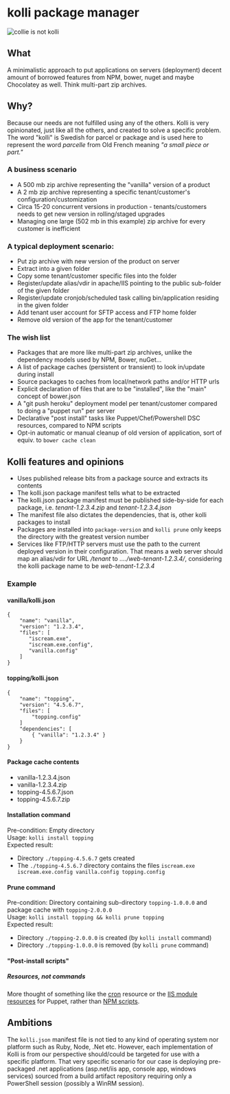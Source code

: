 # kolli package manager
![collie is not kolli](https://dl.dropboxusercontent.com/u/126999/kolli.png)
## What

A minimalistic approach to put applications on servers (deployment) decent amount of borrowed features from NPM, bower, nuget and maybe Chocolatey as well. Think multi-part zip archives.

## Why?

Because our needs are not fulfilled using any of the others. Kolli is very opinionated, just like all the others, and created to solve a specific problem. The word "kolli" is Swedish for parcel or package and is used here to represent the word *parcelle* from Old French meaning *"a small piece or part."*

### A business scenario
* A 500 mb zip archive representing the "vanilla" version of a product
* A 2 mb zip archive representing a specific tenant/customer's configuration/customization
* Circa 15-20 concurrent versions in production - tenants/customers needs to get new version in rolling/staged upgrades
* Managing one large (502 mb in this example) zip archive for every customer is inefficient

### A typical deployment scenario:
* Put zip archive with new version of the product on server
* Extract into a given folder
* Copy some tenant/customer specific files into the folder
* Register/update alias/vdir in apache/IIS pointing to the public sub-folder of the given folder
* Register/update cronjob/scheduled task calling bin/application residing in the given folder
* Add tenant user account for SFTP access and FTP home folder
* Remove old version of the app for the tenant/customer

### The wish list
* Packages that are more like multi-part zip archives, unlike the dependency models used by NPM, Bower, nuGet...
* A list of package caches (persistent or transient) to look in/update during install
* Source packages to caches from local/network paths and/or HTTP urls
* Explicit declaration of files that are to be "installed", like the "main" concept of bower.json
* A "git push heroku" deployment model per tenant/customer compared to doing a "puppet run" per server
* Declarative "post install" tasks like Puppet/Chef/Powershell DSC resources, compared to NPM scripts 
* Opt-in automatic or manual cleanup of old version of application, sort of equiv. to ```bower cache clean```

## Kolli features and opinions

* Uses published release bits from a package source and extracts its contents
* The kolli.json package manifest tells what to be extracted
* The kolli.json package manifest must be published side-by-side for each package, i.e. *tenant-1.2.3.4.zip* and *tenant-1.2.3.4.json*
* The manifest file also dictates the dependencies, that is, other kolli packages to install
* Packages are installed into ```package-version``` and ```kolli prune``` only keeps the directory with the greatest version number
* Services like FTP/HTTP servers must use the path to the current deployed version in their configuration. That means a web server should map an alias/vdir for URL */tenant* to *..../web-tenant-1.2.3.4/*, considering the kolli package name to be *web-tenant-1.2.3.4*

### Example

#### vanilla/kolli.json

    {
        "name": "vanilla",
        "version": "1.2.3.4",
        "files": [
           "iscream.exe",
           "iscream.exe.config",
           "vanilla.config"
        ]
    }
    
#### topping/kolli.json

    {
        "name": "topping",
        "version": "4.5.6.7",
        "files": [
            "topping.config"
        ]
        "dependencies": [
            { "vanilla": "1.2.3.4" }
        }
    }
    
#### Package cache contents

* vanilla-1.2.3.4.json
* vanilla-1.2.3.4.zip
* topping-4.5.6.7.json
* topping-4.5.6.7.zip

#### Installation command

Pre-condition: Empty directory<br/>
Usage: ```kolli install topping```<br/>
Expected result:
* Directory ```./topping-4.5.6.7``` gets created
* The  ```./topping-4.5.6.7``` directory contains the files ```iscream.exe iscream.exe.config vanilla.config topping.config```

#### Prune command

Pre-condition: Directory containing sub-directory ```topping-1.0.0.0``` and package cache with ```topping-2.0.0.0```<br/>
Usage: ```kolli install topping && kolli prune topping```<br/>
Expected result:
* Directory ```./topping-2.0.0.0``` is created (by ```kolli install``` command)
* Directory ```./topping-1.0.0.0``` is removed (by ```kolli prune``` command)

#### "Post-install scripts"

##### Resources, not commands

More thought of something like the [cron](https://docs.puppetlabs.com/references/latest/type.html#cron) resource or the [IIS module resources](https://github.com/puppet-community/puppet-iis) for Puppet, rather than [NPM scripts](https://docs.npmjs.com/misc/scripts).

## Ambitions

The ```kolli.json``` manifest file is not tied to any kind of operating system nor platform such as Ruby, Node, .Net etc. However, each implementation of Kolli is from our perspective should/could be targeted for use with a specific platform. That very specific scenario for our case is deploying pre-packaged .net applications (asp.net/iis app, console app, windows services) sourced from a build artifact repository requiring only a PowerShell session (possibly a WinRM session).





